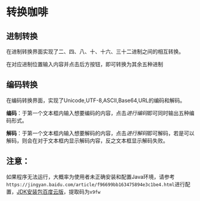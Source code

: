 # 转换咖啡
## 进制转换
在进制转换界面实现了二、四、八、十、十六、三十二进制之间的相互转换。

在对应进制位置输入内容并点击后方按钮，即可转换为其余五种进制

## 编码转换
在编码转换界面，实现了Unicode,UTF-8,ASCII,Base64,URL的编码和解码。

**编码**：于第一个文本框内输入想要编码的内容，点击*进行编码*即可同时输出五种编码形式。

**解码**：于第一个文本框内输入想要解码的内容，点击*进行解码*即可解码，若是可以解码，则会在对于文本框内显示解码内容，反之文本框显示解码失败。

## 注意：
如果程序无法运行，大概率为使用者未正确安装和配置Java环境，请参考`https://jingyan.baidu.com/article/f96699bb163475894e3c1be4.html`进行配置，[JDK安装包百度云版](https://pan.baidu.com/s/1amern3pbdX-ZEWlRLTL2_Q)，提取码为`x9fw`
